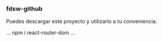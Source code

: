 ### fdsw-github

Puedes descargar este proyecto y utilizarlo a tu conveniencia.

...
npm i react-router-dom
...

